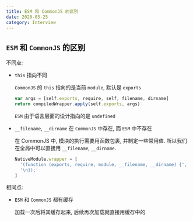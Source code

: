 ```yaml
---
title: ESM 和 CommonJS 的区别
date: 2020-05-25
category: Interview
---
```


## `ESM` 和 `CommonJS` 的区别

不同点:

- `this` 指向不同

  `CommonJS` 的 `this` 指向的是当前 `module`, 默认是 `exports`

  ```js
  var args = [self.exports, require, self, filename, dirname]
  return compiledWrapper.apply(self.exports, args)
  ```

  `ESM` 由于语言层面的设计指向的是 `undefined`

- `__filename`, `__dirname` 在 `CommonJS` 中存在, 而 `ESM` 中不存在

  在 CommonJS 中, 模块的执行需要用函数包裹, 并制定一些常用值. 所以我们在全局中可以直接用 `__filename`, `__dirname`.

  ```js
  NativeModule.wrapper = [
    '(function (exports, require, module, __filename, __dirname) {',
    '\n});'
  ]
  ```

相同点:

- `ESM` 和 `CommonJS` 都有缓存

  加载一次后将其缓存起来, 后续再次加载就直接用缓存中的

